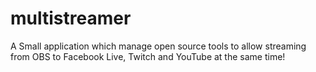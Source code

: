 # multistreamer
A Small application which manage open source tools to allow streaming from OBS to Facebook Live, Twitch and YouTube at the same time!
